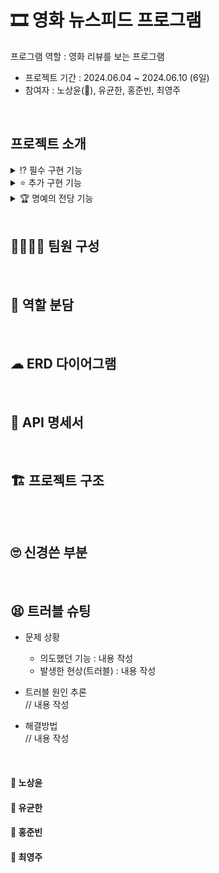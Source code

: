 # 🎞 영화 뉴스피드 프로그램
프로그램 역할 : 영화 리뷰를 보는 프로그램
* 프로젝트 기간 : 2024.06.04 ~ 2024.06.10 (6일)
* 참여자 : 노상윤(👑), 유균한, 홍준빈, 최영주
<br>

## 프로젝트 소개
<details>
<summary> ⁉ 필수 구현 기능 </summary>

</details>

<details>
<summary> ⭐ 추가 구현 기능 </summary>

  
</details>

<details>
<summary> 🏆 명예의 전당 기능 </summary>

</details>

<br>

## 👩‍💻👨‍💻 팀원 구성

<br>


## 🤝 역할 분담

<br>

## ☁ ERD 다이어그램

<br>

## 📑 API 명세서

<br>

## 🏗 프로젝트 구조
```
```
<br>

## 🙄 신경쓴 부분

<br>

## 😫 트러블 슈팅
* 문제 상황  
  * 의도했던 기능 : 내용 작성  
  * 발생한 현상(트러블) : 내용 작성  

* 트러블 원인 추론  
// 내용 작성  

* 해결방법  
// 내용 작성  

<br>

#### 🧡 노상윤

#### 💙 유균한

#### 🖤 홍준빈

#### 💚 최영주
